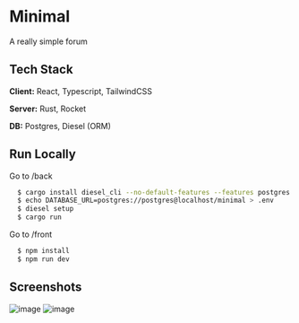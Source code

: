# Minimal

A really simple forum

## Tech Stack

**Client:** React, Typescript, TailwindCSS

**Server:** Rust, Rocket

**DB:** Postgres, Diesel (ORM)

## Run Locally

Go to /back

```bash
  $ cargo install diesel_cli --no-default-features --features postgres
  $ echo DATABASE_URL=postgres://postgres@localhost/minimal > .env
  $ diesel setup
  $ cargo run
```

Go to /front

```bash
  $ npm install
  $ npm run dev
```
## Screenshots
![image](https://github.com/abgblanc0/minimal/assets/99885502/bb6c48b9-f046-4312-8d83-cf4d9d1f6716)
![image](https://github.com/abgblanc0/minimal/assets/99885502/10d6126b-6658-454e-8d01-a7d299742eb1)

